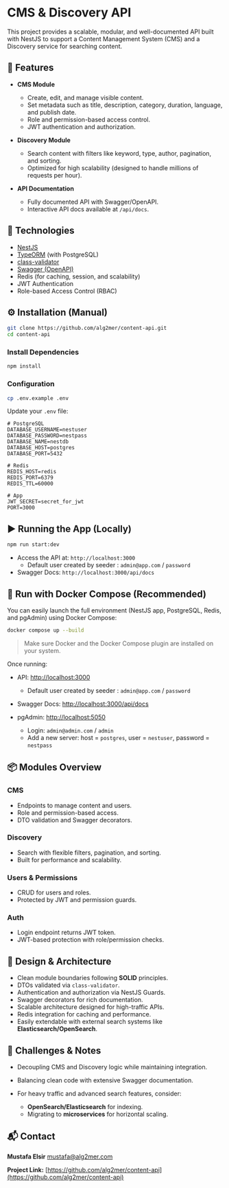 # CMS & Discovery API

This project provides a scalable, modular, and well-documented API built with NestJS to support a Content Management System (CMS) and a Discovery service for searching content.


## 🚀 Features

- **CMS Module**
  - Create, edit, and manage visible content.
  - Set metadata such as title, description, category, duration, language, and publish date.
  - Role and permission-based access control.
  - JWT authentication and authorization.

- **Discovery Module**
  - Search content with filters like keyword, type, author, pagination, and sorting.
  - Optimized for high scalability (designed to handle millions of requests per hour).

- **API Documentation**
  - Fully documented API with Swagger/OpenAPI.
  - Interactive API docs available at `/api/docs`.

## 🧰 Technologies

- [NestJS](https://nestjs.com/)
- [TypeORM](https://typeorm.io/) (with PostgreSQL)
- [class-validator](https://github.com/typestack/class-validator)
- [Swagger (OpenAPI)](https://swagger.io/)
- Redis (for caching, session, and scalability)
- JWT Authentication
- Role-based Access Control (RBAC)


## ⚙️ Installation (Manual)

```bash
git clone https://github.com/alg2mer/content-api.git
cd content-api
````

### Install Dependencies

```bash
npm install
```

### Configuration

```bash
cp .env.example .env
```

Update your `.env` file:

```env
# PostgreSQL
DATABASE_USERNAME=nestuser
DATABASE_PASSWORD=nestpass
DATABASE_NAME=nestdb
DATABASE_HOST=postgres
DATABASE_PORT=5432

# Redis
REDIS_HOST=redis
REDIS_PORT=6379
REDIS_TTL=60000

# App
JWT_SECRET=secret_for_jwt
PORT=3000
```


## ▶️ Running the App (Locally)

```bash
npm run start:dev
```

* Access the API at: `http://localhost:3000`
  * Default user created by seeder : `admin@app.com` / `password`
* Swagger Docs: `http://localhost:3000/api/docs`


## 🐳 Run with Docker Compose (Recommended)

You can easily launch the full environment (NestJS app, PostgreSQL, Redis, and pgAdmin) using Docker Compose:

```bash
docker compose up --build
```

> Make sure Docker and the Docker Compose plugin are installed on your system.

Once running:

* API: [http://localhost:3000](http://localhost:3000)
  * Default user created by seeder : `admin@app.com` / `password`
* Swagger Docs: [http://localhost:3000/api/docs](http://localhost:3000/api/docs)
* pgAdmin: [http://localhost:5050](http://localhost:5050)

  * Login: `admin@admin.com` / `admin`
  * Add a new server: host = `postgres`, user = `nestuser`, password = `nestpass`


## 📦 Modules Overview

### CMS

* Endpoints to manage content and users.
* Role and permission-based access.
* DTO validation and Swagger decorators.

### Discovery

* Search with flexible filters, pagination, and sorting.
* Built for performance and scalability.

### Users & Permissions

* CRUD for users and roles.
* Protected by JWT and permission guards.

### Auth

* Login endpoint returns JWT token.
* JWT-based protection with role/permission checks.


## 🧱 Design & Architecture

* Clean module boundaries following **SOLID** principles.
* DTOs validated via `class-validator`.
* Authentication and authorization via NestJS Guards.
* Swagger decorators for rich documentation.
* Scalable architecture designed for high-traffic APIs.
* Redis integration for caching and performance.
* Easily extendable with external search systems like **Elasticsearch/OpenSearch**.


## 🧩 Challenges & Notes

* Decoupling CMS and Discovery logic while maintaining integration.
* Balancing clean code with extensive Swagger documentation.
* For heavy traffic and advanced search features, consider:

  * **OpenSearch/Elasticsearch** for indexing.
  * Migrating to **microservices** for horizontal scaling.


## 📬 Contact

**Mustafa Elsir**
[mustafa@alg2mer.com](mailto:mustafa@alg2mer.com)

**Project Link:** [https://github.com/alg2mer/content-api](https://github.com/alg2mer/content-api)
